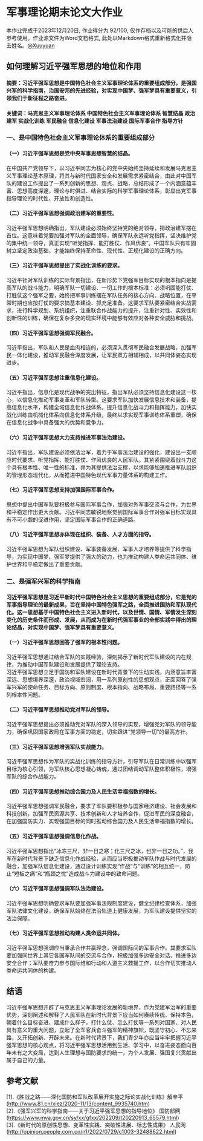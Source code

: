 # 军事理论期末论文大作业
本作业完成于2023年12月20日, 作业得分为 92/100, 仅作存档以及可能的供后人参考使用。作业源文件为Word文档格式, 此处以Markdown格式重新格式化并隐去姓名。[@Xuuyuan](https://github.com/Xuuyuan)

## 如何理解习近平强军思想的地位和作用
#### 摘要：习近平强军思想是中国特色社会主义军事理论体系的重要组成部分，是强国兴军的科学指南，治国安邦的先进经验，对实现中国梦、强军梦具有重要意义，引领我们于新征程之路奋进。
#### 关键词：马克思主义军事理论体系  中国特色社会主义军事理论体系  智慧结晶  政治建军    实战化训练  军民融合  信息化建设  军事法治建设  国际军事合作  指导方针

### 一、是中国特色社会主义军事理论体系的重要组成部分
#### （一）习近平强军思想是党中央军事思想智慧的结晶。
在中国共产党领导下，以习近平同志为核心的党中央始终坚持延续和发展马克思主义军事理论基本原理，将其与新时代国家安全和发展需求紧密结合，由此对中国军队的建设工作提出了一系列创新的思想、观点、战略，总结形成了一个内涵意蕴丰富、思想高度深邃，理论与时俱进、结合实际的科学军事理论体系，彰显出党军事指导理论的时代性、开放性和创造性。
#### （二）习近平强军思想强调政治建军的重要性。
习近平强军思想明确指出，军队建设必须始终坚持党的绝对领导，把政治建军摆在首位。这意味着党要加强对军队的全面领导，确保军队永远听党指挥，坚决维护党的集中统一领导，真正实现“听党指挥、能打胜仗、作风优良”。中国军队只有牢固树立坚定政治基础，才能始终保持革命性、现代性、正规化建设的正确方向。
#### （三）习近平强军思想提出了实战化训练的要求。
习近平针对军队训练的实际背景指出，在新形势下党强军目标实现的根本指向是提高军队的战斗能力，明确军队一切建设、一切工作的根本标准：必须巩固能打仗、打胜仗这个强军之要，始终把军事训练摆在军队任务的核心方向、战略位置，在平常时期也应按打仗的要求搞基本建设、抓充足准备。这要求军队要紧密结合实战需求，进行科学规划、系统组织，注重联合作战能力的提升，注重针对性、实效性和创新性的训练，确保在复杂多变的现实环境中能够有效应对各种安全威胁和挑战。
#### （四）习近平强军思想强调军民融合。
习近平指出，军队和人民是血肉相连的，必须深入贯彻军民融合发展战略，加强军民一体化建设，推动军民融合深度发展，让军民双方相辅相成，以共同体姿态实现进步。
#### （五）习近平强军思想注重信息化建设。
习近平指出，信息化是现代战争的突出特征，指出军队必须坚持信息化建设这一核心，以信息化推动军事变革和军队转型。这要求军队加快发展信息技术和装备，提高信息化水平，构建全域信息化作战体系，提升信息化战斗力和指挥能力，加快实战化训练由机械化体系向信息化体系升级，最终以求实现军事训练体系重塑，确保在信息化战争中具备强大的优势和竞争力。
#### （六）习近平强军思想大力支持推进军事法治建设。
习近平指出，军队建设必须依法治军，着力于军事法治建设的强化，建设出一支顺应时代要求、听党指挥、能打胜仗、作风优良的人民军队。其紧紧围绕着战斗力这个具有根本性、唯一性的标准，并为其提供法治支撑，以求能够加速推进军队组织的管理形态现代化，从而推进中国特色现代军事力量体系的构建工作。
#### （七）习近平强军思想支持加强国际军事合作。
思想中提出中国军队要积极参与国际军事合作，加强对外军事交流与合作，为世界和平稳定作出更大贡献。习近平同志敏锐地察觉到国际军事合作对强军目标实现具有不可小觑的促进作用，坚定国际军事合作的正确道路。
#### （八）习近平强军思想亦体现在组织、装备、人才方面的指导。
习近平强军思想为军队组织建设、军事装备发展、军事人才培养等提供了科学指导，为实现中国梦、强军梦提供了强大的动力，也为推动构建人类命运共同体、维护世界和平稳定做出了重要贡献。
### 二、是强军兴军的科学指南
#### 习近平强军思想是习近平新时代中国特色社会主义思想的重要组成部分，它是党的军事指导理论的最新成果，旨在坚持中国特色强军之路，全面推进国防和军队现代化。这一思想基于中国特色社会主义进入新时代，以及世情、国情、军情发生深刻变化的历史条件而形成、发展，从而成为在新时代强军事业的全部实践中得出的理论结晶，对实现中国梦、强军梦具有重要意义。
#### （一）习近平强军思想回答了强军的根本性问题。
习近平强军思想通过结合军队的实践经验，深刻揭示了新时代军队建设的内在规律，为推动中国军队建设和发展提供了理论支持。  
习近平强军思想立足于国防和军队建设在新时代背景下的生动实践，内涵意旨丰富深远、思想境界深邃，政治视域宏阔，用一系列原创性的思想观点，正面回答了强军兴军的使命任务、目标方向、原则制度、根本指向、战略布局、重要路径等一系列根本性问题。
#### （二）习近平强军思想推动党对军队的领导。
习近平强军思想提出必须推动党对军队的深入领导的实现，增强党对军队的领导能力，确保巩固国家政局在军事方面的稳定，切实跟进“党领导一切”的最高方针。
#### （三）习近平强军思想增强军队实战能力。
习近平强军思想作为军队的实战化训练的指导方针，引导军队在日常训练中以强军目标为核心引领，为军队核心思想凝心铸魂，通过团结调动军队整体积极性，增强军队的综合作战能力。
#### （四）习近平强军思想推动综合国力及人民生活幸福指数的增长。
习近平强军思想强调军民融合，要求了军队要积极参与国家经济建设、社会发展和科技创新，加强军民资源共享、技术创新和人才培养合作，促进军民的深度融合，在加强国防实力、实现强国目标的同时推动综合国力及人民生活幸福指数的增长。
#### （五）习近平强军思想强调信息化作战。
习近平强军思想指出“冰冻三尺，非一日之寒；化三尺之冰，也非一日之功。”，我军在新时代背景下缺乏信息化作战经验，从而应当积极推动军队作战与时代发展的融合，加强军队信息化建设，通过设计训练实现“作战”与“训练”的相互统一，防止“短板之痛”和“瓶颈之忧”造成战斗力建设中的致命问题。
#### （六）习近平强军思想强调军队法治建设。
习近平强军思想明确要求军队要加强军事法规制度建设，健全纪律检查体系，加强军队法律文化建设，确保军队始终在法治轨道上健康发展，为军队建设提供坚实的法治保障。
#### （七）习近平强军思想推动构建人类命运共同体。
习近平强军思想强调应当秉承合作共赢理念，强调国际间的军事合作。其要求军队要加强同世界上其它各国军队间的交流与合作，积极加强多边安全对话、推进多边安全合作；军队要奋力参与国际维和行动和人道主义救援工作，以合作切实推动人类命运共同体的构建。
## 结语
习近平强军思想开辟了马克思主义军事理论发展的新境界，作为党建军治军的重要优势，深刻阐述和解释了人民军队在新时代背景下应当如何赓续传统、保持本色，朝着什么目标奋进、建成什么样子，打什么仗、怎么打仗等一系列对国家、对人民具有意义的重大问题，立起了全军官兵奋斗强军的精神旗帜，既坚守初心、不忘来路，又开拓创新、开辟未来。在新时代背景下，我们青少年亦应当牢牢把握习近平强军思想的核心观点，将习近平强军思想活用到生活、学习中，以奋进姿态面向百年未有之大变局，达到人生理想与国防要求的统一，为个人发展、强国复兴贡献出属于自己的力量。
## 参考文献
[1].《胜战之路——深化国防和军队改革展开实施之际论实战化训练》解辛平(http://www.81.cn/xiez/2020-11/13/content_9935740.htm)  
[2].《强军兴军的科学指南——关于习近平强军思想的指导地位》 国防部网
(https://www.mva.gov.cn/sy/xx/gfxx/202209/t20220913_65579.html)  
[3].《新时代的原创性思想、变革性实践、突破性进展、标志性成果》 人民网
(http://opinion.people.com.cn/n1/2022/0729/c1003-32488622.html)  